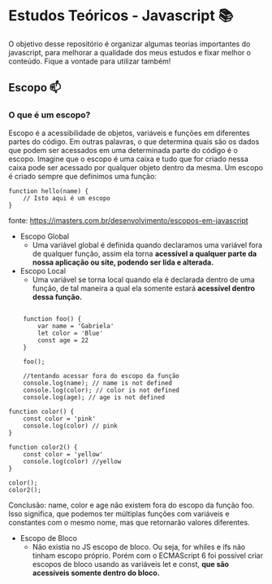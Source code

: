 # Estudos Teóricos - Javascript :books:
O objetivo desse repositório é organizar algumas teorias importantes do javascript, para melhorar a qualidade dos meus estudos e fixar melhor o conteúdo. Fique a vontade para utilizar também!

## Escopo :mailbox:
### O que é um escopo?
Escopo é a acessibilidade de objetos, variáveis e funções em diferentes partes do código.
Em outras palavras, o que determina quais são os dados que podem ser acessados em uma determinada parte do código é o escopo.
Imagine que o escopo é uma caixa e tudo que for criado nessa caixa pode ser acessado por qualquer objeto dentro da mesma. Um escopo é criado sempre que definimos uma função:

    function hello(name) {
        // Isto aqui é um escopo
    }
fonte: https://imasters.com.br/desenvolvimento/escopos-em-javascript

* Escopo Global
    * Uma variável global é definida quando declaramos uma variável fora de qualquer função, assim ela torna <strong>acessível a qualquer parte da nossa aplicação ou site, podendo ser lida e alterada.</strong>
* Escopo Local
    * Uma variável se torna local quando ela é declarada dentro de uma função, de tal maneira a qual ela somente estará <strong> acessível dentro dessa função.</strong>

```

    function foo() {
        var name = 'Gabriela'
        let color = 'Blue'
        const age = 22
    }

    foo();

    //tentando acessar fora do escopo da função
    console.log(name); // name is not defined
    console.log(color); // color is not defined
    console.log(age); // age is not defined

``` 

    function color() {
        const color = 'pink'
        console.log(color) // pink
    }

    function color2() {
        const color = 'yellow'
        console.log(color) //yellow
    }

    color();
    color2();


Conclusão: name, color e age não existem fora do escopo da função foo. Isso significa, que podemos ter múltiplas funções com variáveis e constantes com o mesmo nome, mas que retornarão valores diferentes.

* Escopo de Bloco
    * Não existia no JS escopo de bloco. Ou seja, for whiles e ifs não tinham escopo próprio. Porém com o ECMAScript 6 foi possível criar escopos de bloco usando as variáveis let e const, <strong>que são acessíveis somente dentro do bloco.</strong>